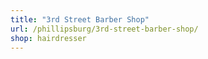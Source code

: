 ```yaml
---
title: "3rd Street Barber Shop"
url: /phillipsburg/3rd-street-barber-shop/
shop: hairdresser
---
```

